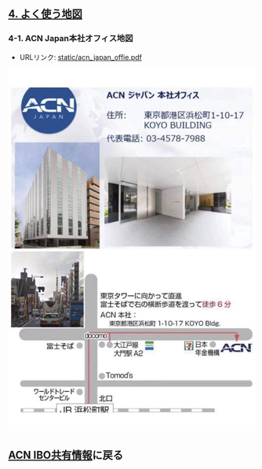 ## [4. よく使う地図](04_MAP.MD)
### 4-1. ACN Japan本社オフィス地図
* URLリンク: [static/acn_japan_offie.pdf](static/acn_japan_offie.pdf)

![ACN Japan本社オフィス](static/acn_japan_offie.jpg)

## [ACN IBO共有情報](00_FAQ.MD)に戻る
